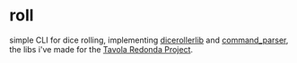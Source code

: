 # roll
simple CLI for dice rolling, implementing [dicerollerlib](https://github.com/Tavola-Redonda/dicerollerlib) and [command_parser](https://github.com/Tavola-Redonda/command_parser), the libs i've made for the [Tavola Redonda Project](https://github.com/Tavola-Redonda/).


